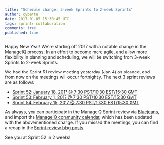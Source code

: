 ```yaml
---
title: "Schedule change: 3-week Sprints to 2-week Sprints"
author: cybette
date: 2017-01-05 15:30:45 UTC
tags: sprints collaboration
comments: true
published: true
---
```


Happy New Year! We're starting off 2017 with a notable change in the ManageIQ process. In an effort to become more agile, and allow more flexibility in planning and scheduling, we will be switching from 3-week Sprints to 2-week Sprints.

We had the Sprint 51 review meeting yesterday (Jan 4) as planned, and from now on the meetings will occur fortnightly. The next 3 sprint reviews are as follows:

- [Sprint 52: January 18, 2017 @ 7:30 PST/10:30 EST/15:30 GMT](http://www.timeanddate.com/worldclock/fixedtime.html?msg=ManageIQ+Sprint+52+review&iso=20170118T1530)
- [Sprint 53: February 1, 2017 @ 7:30 PST/10:30 EST/15:30 GMT](http://www.timeanddate.com/worldclock/fixedtime.html?msg=ManageIQ+Sprint+53+review&iso=20170201T1530)
- [Sprint 54: February 15, 2017 @ 7:30 PST/10:30 EST/15:30 GMT](http://www.timeanddate.com/worldclock/fixedtime.html?msg=ManageIQ+Sprint+54+review&iso=20170215T1530)

As always, you can participate in the ManageIQ Sprint review via [Bluejeans](https://bluejeans.com/5927041376/), and import the [ManageIQ community calendar](https://calendar.google.com/calendar/embed?src=contact%40manageiq.org), which has been updated with the abovementioned change. If you missed the meetings, you can find a recap in the [Sprint review blog posts](/blog/tags/sprints/).

See you at Sprint 52 in 2 weeks!

